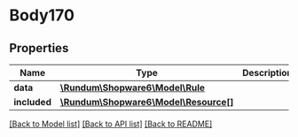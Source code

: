 # Body170

## Properties
Name | Type | Description | Notes
------------ | ------------- | ------------- | -------------
**data** | [**\Rundum\Shopware6\Model\Rule**](Rule.md) |  | [optional] 
**included** | [**\Rundum\Shopware6\Model\Resource[]**](Resource.md) |  | [optional] 

[[Back to Model list]](../../README.md#documentation-for-models) [[Back to API list]](../../README.md#documentation-for-api-endpoints) [[Back to README]](../../README.md)


